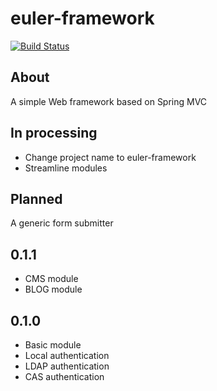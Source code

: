 # euler-framework
[![Build Status](http://jenkins.cfrost.net/view/euler-framework/job/euler-framework-latest-jdk7/badge/icon)](http://jenkins.cfrost.net/view/euler-framework/job/euler-framework-latest-jdk7/)

## About
A simple Web framework based on Spring MVC

## In processing
* Change project name to euler-framework
* Streamline modules

## Planned
A generic form submitter

## 0.1.1
* CMS module
* BLOG module

## 0.1.0
* Basic module
* Local authentication
* LDAP authentication
* CAS authentication

